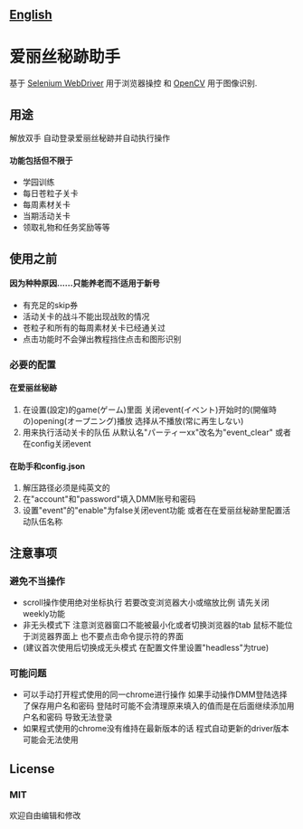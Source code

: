 ## [English](./README_EN.md)

# 爱丽丝秘跡助手

基于 [Selenium WebDriver](https://github.com/SeleniumHQ/) 用于浏览器操控 和 [OpenCV](https://github.com/opencv) 用于图像识别.

## 用途

解放双手 自动登录爱丽丝秘跡并自动执行操作

#### 功能包括但不限于
   - 学园训练
   - 每日苍粒子关卡
   - 每周素材关卡
   - 当期活动关卡
   - 领取礼物和任务奖励等等



## 使用之前

#### 因为种种原因......只能养老而不适用于新号
   - 有充足的skip券
   - 活动关卡的战斗不能出现战败的情况
   - 苍粒子和所有的每周素材关卡已经通关过
   - 点击功能时不会弹出教程挡住点击和图形识别
   
   
### 必要的配置
  #### 在爱丽丝秘跡
   1. 在设置(設定)的game(ゲーム)里面 关闭event(イベント)开始时的(開催時の)opening(オープニング)播放 选择从不播放(常に再生しない)
   2. 用来执行活动关卡的队伍 从默认名"パーティーxx"改名为"event_clear" 或者在config关闭event
  #### 在助手和config.json
   1. 解压路径必须是纯英文的
   2. 在"account"和"password"填入DMM账号和密码
   3. 设置"event"的"enable"为false关闭event功能 或者在在爱丽丝秘跡里配置活动队伍名称

## 注意事项
  ### 避免不当操作
   - scroll操作使用绝对坐标执行 若要改变浏览器大小或缩放比例 请先关闭weekly功能
   - 非无头模式下 注意浏览器窗口不能被最小化或者切换浏览器的tab 鼠标不能位于浏览器界面上 也不要点击命令提示符的界面
   - (建议首次使用后切换成无头模式 在配置文件里设置"headless"为true)
  ### 可能问题
   - 可以手动打开程式使用的同一chrome进行操作 如果手动操作DMM登陆选择了保存用户名和密码 登陆时可能不会清理原来填入的值而是在后面继续添加用户名和密码 导致无法登录
   - 如果程式使用的chrome没有维持在最新版本的话 程式自动更新的driver版本可能会无法使用
  ## License
  ### MIT
  
欢迎自由编辑和修改

